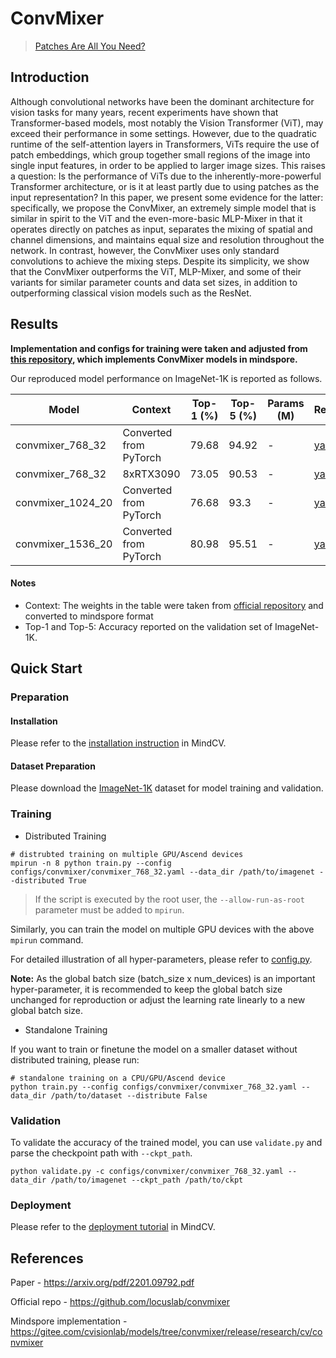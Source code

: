 
# ConvMixer
> [Patches Are All You Need?](https://arxiv.org/pdf/2201.09792.pdf)

## Introduction

Although convolutional networks have been the dominant architecture for vision
tasks for many years, recent experiments have shown that Transformer-based models, most notably the Vision Transformer (ViT), may exceed their performance in
some settings. However, due to the quadratic runtime of the self-attention layers
in Transformers, ViTs require the use of patch embeddings, which group together
small regions of the image into single input features, in order to be applied to
larger image sizes. This raises a question: Is the performance of ViTs due to the
inherently-more-powerful Transformer architecture, or is it at least partly due to
using patches as the input representation? In this paper, we present some evidence
for the latter: specifically, we propose the ConvMixer, an extremely simple model
that is similar in spirit to the ViT and the even-more-basic MLP-Mixer in that it
operates directly on patches as input, separates the mixing of spatial and channel
dimensions, and maintains equal size and resolution throughout the network. In
contrast, however, the ConvMixer uses only standard convolutions to achieve the
mixing steps. Despite its simplicity, we show that the ConvMixer outperforms the
ViT, MLP-Mixer, and some of their variants for similar parameter counts and data
set sizes, in addition to outperforming classical vision models such as the ResNet.


## Results

**Implementation and configs for training were taken and adjusted from [this repository](https://gitee.com/cvisionlab/models/tree/convmixer/release/research/cv/convmixer), which implements ConvMixer models in mindspore.**

Our reproduced model performance on ImageNet-1K is reported as follows.

<div align="center">

| Model    | Context  | Top-1 (%) | Top-5 (%) | Params (M) | Recipe                                                                                        | Download                                                                               |
|----------|----------|-----------|-----------|------------|-----------------------------------------------------------------------------------------------|----------------------------------------------------------------------------------------|
| convmixer_768_32 | Converted from PyTorch | 79.68 | 94.92 | - | [yaml](https://github.com/mindspore-lab/mindcv/blob/main/configs/convmixer/convmixer_768_32.yaml) | [weights](https://storage.googleapis.com/huawei-mindspore-hk/ConvMixer/Converted/convmixer_768_32.ckpt) |
| convmixer_768_32 | 8xRTX3090 | 73.05 | 90.53 | - | [yaml](https://github.com/mindspore-lab/mindcv/blob/main/configs/convmixer/convmixer_768_32.yaml) | [weights](https://storage.googleapis.com/huawei-mindspore-hk/ConvMixer/convmixer_768_32_trained.ckpt) |
| convmixer_1024_20 | Converted from PyTorch | 76.68 | 93.3 | - | [yaml](https://github.com/mindspore-lab/mindcv/blob/main/configs/convmixer/convmixer_1024_20.yaml) | [weights](https://storage.googleapis.com/huawei-mindspore-hk/ConvMixer/Converted/convmixer_1024_20.ckpt) |
| convmixer_1536_20 | Converted from PyTorch | 80.98 | 95.51 | - | [yaml](https://github.com/mindspore-lab/mindcv/blob/main/configs/convmixer/convmixer_1536_20.yaml) | [weights](https://storage.googleapis.com/huawei-mindspore-hk/ConvMixer/Converted/convmixer_1536_20.ckpt) |


</div>

#### Notes

- Context: The weights in the table were taken from [official repository](https://github.com/locuslab/convmixer) and converted to mindspore format
- Top-1 and Top-5: Accuracy reported on the validation set of ImageNet-1K.

## Quick Start

### Preparation

#### Installation
Please refer to the [installation instruction](https://github.com/mindspore-ecosystem/mindcv#installation) in MindCV.

#### Dataset Preparation
Please download the [ImageNet-1K](https://www.image-net.org/challenges/LSVRC/2012/index.php) dataset for model training and validation.

### Training

* Distributed Training


```shell
# distrubted training on multiple GPU/Ascend devices
mpirun -n 8 python train.py --config configs/convmixer/convmixer_768_32.yaml --data_dir /path/to/imagenet --distributed True
```

> If the script is executed by the root user, the `--allow-run-as-root` parameter must be added to `mpirun`.

Similarly, you can train the model on multiple GPU devices with the above `mpirun` command.

For detailed illustration of all hyper-parameters, please refer to [config.py](https://github.com/mindspore-lab/mindcv/blob/main/config.py).

**Note:**  As the global batch size  (batch_size x num_devices) is an important hyper-parameter, it is recommended to keep the global batch size unchanged for reproduction or adjust the learning rate linearly to a new global batch size.

* Standalone Training

If you want to train or finetune the model on a smaller dataset without distributed training, please run:

```shell
# standalone training on a CPU/GPU/Ascend device
python train.py --config configs/convmixer/convmixer_768_32.yaml --data_dir /path/to/dataset --distribute False
```

### Validation

To validate the accuracy of the trained model, you can use `validate.py` and parse the checkpoint path with `--ckpt_path`.

```shell
python validate.py -c configs/convmixer/convmixer_768_32.yaml --data_dir /path/to/imagenet --ckpt_path /path/to/ckpt
```

### Deployment

Please refer to the [deployment tutorial](https://github.com/mindspore-lab/mindcv/blob/main/tutorials/deployment.md) in MindCV.

## References

Paper - https://arxiv.org/pdf/2201.09792.pdf

Official repo - https://github.com/locuslab/convmixer

Mindspore implementation - https://gitee.com/cvisionlab/models/tree/convmixer/release/research/cv/convmixer
